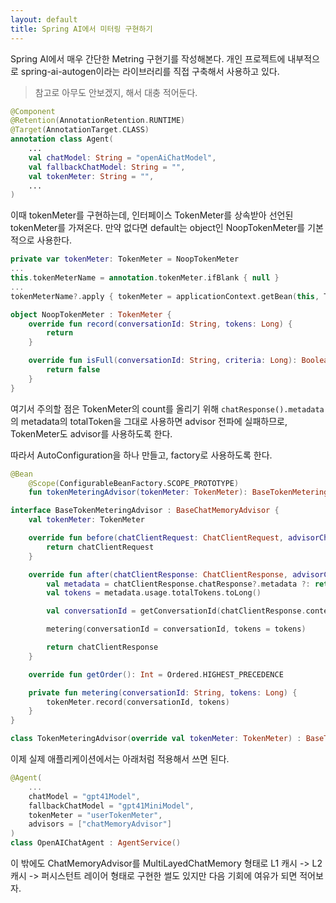 ```yaml
---
layout: default
title: Spring AI에서 미터링 구현하기
---
```


Spring AI에서 매우 간단한 Metring 구현기를 작성해본다. 개인 프로젝트에 내부적으로 spring-ai-autogen이라는 라이브러리를 직접 구축해서 사용하고 있다.

> 참고로 아무도 안보겠지, 해서 대충 적어둔다.

```kt
@Component
@Retention(AnnotationRetention.RUNTIME)
@Target(AnnotationTarget.CLASS)
annotation class Agent(
    ...
    val chatModel: String = "openAiChatModel",
    val fallbackChatModel: String = "",
    val tokenMeter: String = "",
    ...
)
```

이때 tokenMeter를 구현하는데, 인터페이스 TokenMeter를 상속받아 선언된 tokenMeter를 가져온다. 만약 없다면 default는 object인 NoopTokenMeter를 기본적으로 사용한다.

```kt
private var tokenMeter: TokenMeter = NoopTokenMeter
...
this.tokenMeterName = annotation.tokenMeter.ifBlank { null }
...
tokenMeterName?.apply { tokenMeter = applicationContext.getBean(this, TokenMeter::class.java) }
```


```kt
object NoopTokenMeter : TokenMeter {
    override fun record(conversationId: String, tokens: Long) {
        return
    }

    override fun isFull(conversationId: String, criteria: Long): Boolean {
        return false
    }
}
```

여기서 주의할 점은 TokenMeter의 count를 올리기 위해 `chatResponse().metadata` 의 metadata의 totalToken을 그대로 사용하면 advisor 전파에 실패하므로, TokenMeter도 advisor를 사용하도록 한다.

따라서 AutoConfiguration을 하나 만들고, factory로 사용하도록 한다.

```kt
@Bean
    @Scope(ConfigurableBeanFactory.SCOPE_PROTOTYPE)
    fun tokenMeteringAdvisor(tokenMeter: TokenMeter): BaseTokenMeteringAdvisor = TokenMeteringAdvisor(tokenMeter)
```

```kt
interface BaseTokenMeteringAdvisor : BaseChatMemoryAdvisor {
    val tokenMeter: TokenMeter

    override fun before(chatClientRequest: ChatClientRequest, advisorChain: AdvisorChain): ChatClientRequest {
        return chatClientRequest
    }

    override fun after(chatClientResponse: ChatClientResponse, advisorChain: AdvisorChain): ChatClientResponse {
        val metadata = chatClientResponse.chatResponse?.metadata ?: return chatClientResponse
        val tokens = metadata.usage.totalTokens.toLong()

        val conversationId = getConversationId(chatClientResponse.context, ChatMemory.DEFAULT_CONVERSATION_ID)

        metering(conversationId = conversationId, tokens = tokens)

        return chatClientResponse
    }

    override fun getOrder(): Int = Ordered.HIGHEST_PRECEDENCE

    private fun metering(conversationId: String, tokens: Long) {
        tokenMeter.record(conversationId, tokens)
    }
}

class TokenMeteringAdvisor(override val tokenMeter: TokenMeter) : BaseTokenMeteringAdvisor
```

이제 실제 애플리케이션에서는 아래처럼 적용해서 쓰면 된다.

```kt
@Agent(
    ...
    chatModel = "gpt41Model",
    fallbackChatModel = "gpt41MiniModel",
    tokenMeter = "userTokenMeter",
    advisors = ["chatMemoryAdvisor"]
)
class OpenAIChatAgent : AgentService()
```

이 밖에도 ChatMemoryAdvisor를 MultiLayedChatMemory 형태로 L1 캐시 -> L2 캐시 -> 퍼시스턴트 레이어 형태로 구현한 썰도 있지만 다음 기회에 여유가 되면 적어보자.